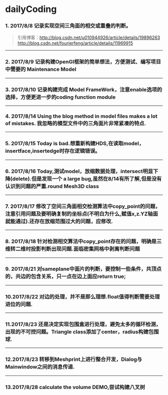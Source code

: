 # dailyCoding
### 1. 2017/8/8 记录实现空间三角面的相交或重叠的判断。
> 引用博客：http://blog.csdn.net/u010944926/article/details/19896263
> 			http://blog.csdn.net/fourierfeng/article/details/11969915
---
### 2. 2017/8/9 记录构建OpenGl框架的简单想法，方便测试、编写项目中需要的 Maintenance Model
---
### 3. 2017/8/10 记录构建完成 Model FrameWork，注意enable选项的选择，方便更进一步的coding function module
---
### 4. 2017/8/14 Using the blog method in model files makes a lot of mistakes. 我忽略的模型文件中的三角面片非常紧凑的特点.
---
### 5. 2017/8/15 Today is bad.想重新构建HDS,在读取model，insertface,insertedge时存在逻辑错误。
---
### 6. 2017/8/16 Today,测试model，放缩数据处理，intersect明显下降(delete).但是发现一个 a large bug,虽然在8/14有所了解,但是没有认识到问题的严重.round Mesh3D class
---
### 7. 2017/8/17 修改了空间三角面相交检测算法中copy_point的问题，注意引用问题及要明确复制的坐标点(不明白为什么,赋值x,z.YZ轴面就能通过).还存在放缩范围过大的问题，应修改.
---
### 8. 2017/8/18 针对检测相交算法中copy_point存在的问题，明确是三维转二维时投影判断出现问题.面临密集网格中剥离判断问题
---
### 9. 2017/8/21 对sameplane中面片的判断，要控制一些条件，共顶点的，共边的包含关系，只一点在边上面应return true;
---
### 10.2017/8/22 对边的处理，并不是那么理想.float值得判断需要处理进位的问题.
---
### 11.2017/8/23 还是决定实现包围盒进行处理，避免太多的循环检测，出现的不可控问题。Triangle class添加了center，radius构建包围球.
---
### 12.2017/8/23 转移到Meshprint上进行整合开发，Dialog与Mainwindow之间的消息传递.
---
### 13.2017/8/28 calculate the volume DEMO,尝试构建八叉树